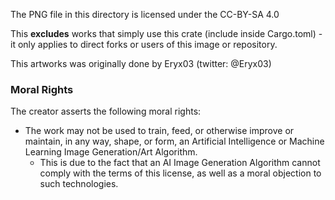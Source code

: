 The PNG file in this directory is licensed under the CC-BY-SA 4.0

This **excludes** works that simply use this crate (include inside Cargo.toml) - it only applies to direct forks or users of this image or repository. 

This artworks was originally done by Eryx03 (twitter: @Eryx03)

### Moral Rights

The creator asserts the following moral rights:
- The work may not be used to train, feed, or otherwise improve or maintain, in any way, shape, or form, an Artificial Intelligence or Machine Learning Image Generation/Art Algorithm.
  - This is due to the fact that an AI Image Generation Algorithm cannot comply with the terms of this license, as well as a moral objection to such technologies. 
